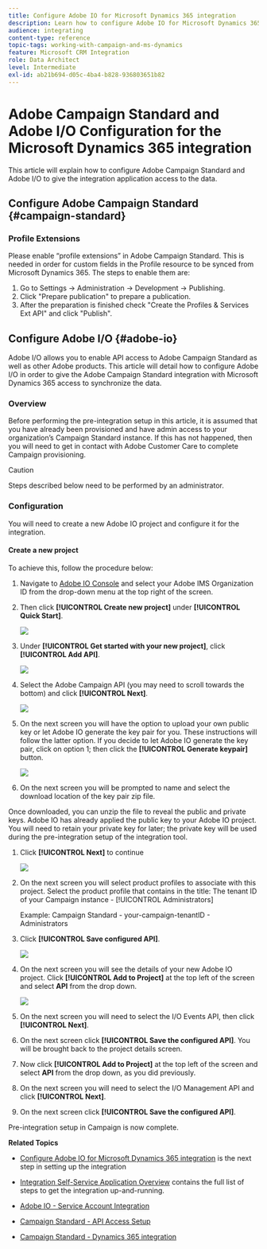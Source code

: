 ```yaml
---
title: Configure Adobe IO for Microsoft Dynamics 365 integration
description: Learn how to configure Adobe IO for Microsoft Dynamics 365 integration.
audience: integrating
content-type: reference
topic-tags: working-with-campaign-and-ms-dynamics
feature: Microsoft CRM Integration
role: Data Architect
level: Intermediate
exl-id: ab21b694-d05c-4ba4-b828-936803651b82
---
```

# Adobe Campaign Standard and Adobe I/O Configuration for the Microsoft Dynamics 365 integration

This article will explain how to configure Adobe Campaign Standard and Adobe I/O to give the integration application access to the data.

## Configure Adobe Campaign Standard {#campaign-standard}

### Profile Extensions

Please enable “profile extensions” in Adobe Campaign Standard.   This is needed in order for custom fields in the Profile resource to be synced from Microsoft Dynamics 365.   The steps to enable them are:

1. Go to Settings -> Administration -> Development -> Publishing.
1. Click "Prepare publication" to prepare a publication.
1. After the preparation is finished check "Create the Profiles & Services Ext API" and click "Publish".

## Configure Adobe I/O {#adobe-io}

Adobe I/O allows you to enable API access to Adobe Campaign Standard as well as other Adobe products.   This article will detail how to configure Adobe I/O in order to give the Adobe Campaign Standard integration with Microsoft Dynamics 365 access to synchronize the data.

### Overview

Before performing the pre-integration setup in this article, it is assumed that you have already been provisioned and have admin access to your organization’s Campaign Standard instance.  If this has not happened, then you will need to get in contact with Adobe Customer Care to complete Campaign provisioning.

>[!CAUTION]
>
>Steps described below need to be performed by an administrator.

### Configuration

You will need to create a new Adobe IO project and configure it for the integration.

#### Create a new project

To achieve this, follow the procedure below:

1. Navigate to [Adobe IO Console](https://console.adobe.io/home#) and select your Adobe IMS Organization ID from the drop-down menu at the top right of the screen.

1. Then click **[!UICONTROL Create new project]** under **[!UICONTROL Quick Start]**.

    ![](assets/adobeIO1.png)

1. Under **[!UICONTROL Get started with your new project]**, click **[!UICONTROL Add API]**.

    ![](assets/adobeIO2.png)

1. Select the Adobe Campaign API (you may need to scroll towards the bottom) and click **[!UICONTROL Next]**.

    ![](assets/adobeIO3.png)

1. On the next screen you will have the option to upload your own public key or let Adobe IO generate the key pair for you. These instructions will follow the latter option. If you decide to let Adobe IO generate the key pair, click on option 1; then click the **[!UICONTROL Generate keypair]** button.

    ![](assets/adobeIO4.png)

1. On the next screen you will be prompted to name and select the download location of the key pair zip file.

Once downloaded, you can unzip the file to reveal the public and private keys. Adobe IO has already applied the public key to your Adobe IO project. You will need to retain your private key for later; the private key will be used during the pre-integration setup of the integration tool.

1. Click **[!UICONTROL Next]** to continue

    ![](assets/adobeIO5.png)

1. On the next screen you will select product profiles to associate with this project. Select the product profile that contains in the title: The tenant ID of your Campaign instance - [!UICONTROL Administrators] 

    Example: Campaign Standard - your-campaign-tenantID - Administrators

1. Click **[!UICONTROL Save configured API]**.

    ![](assets/adobeIO6.png)

1. On the next screen you will see the details of your new Adobe IO project. Click **[!UICONTROL Add to Project]** at the top left of the screen and select **API** from the drop down.

    ![](assets/adobeIO7.png)

1. On the next screen you will need to select the I/O Events API, then click **[!UICONTROL Next]**.

1. On the next screen click **[!UICONTROL Save the configured API]**.  You will be brought back to the project details screen.

1. Now click **[!UICONTROL Add to Project]** at the top left of the screen and select **API** from the drop down, as you did previously.

1. On the next screen you will need to select the I/O Management API and click **[!UICONTROL Next]**.

1. On the next screen click **[!UICONTROL Save the configured API]**.

Pre-integration setup in Campaign is now complete.  

**Related Topics** 

* [Configure Adobe IO for Microsoft Dynamics 365 integration](../../integrating/using/d365-acs-configure-adobe-io.md) is the next step in setting up the integration
* [Integration Self-Service Application Overview](../../integrating/using/d365-acs-self-service-app-quick-start-guide.md) contains the full list of steps to get the integration up-and-running.


* [Adobe IO - Service Account Integration](https://www.adobe.io/authentication/auth-methods.html#!AdobeDocs/adobeio-auth/master/AuthenticationOverview/ServiceAccountIntegration.md)
* [Campaign Standard - API Access Setup](../../api/using/setting-up-api-access.md)
* [Campaign Standard - Dynamics 365 integration](../../integrating/using/d365-acs-configure-d365.md)
